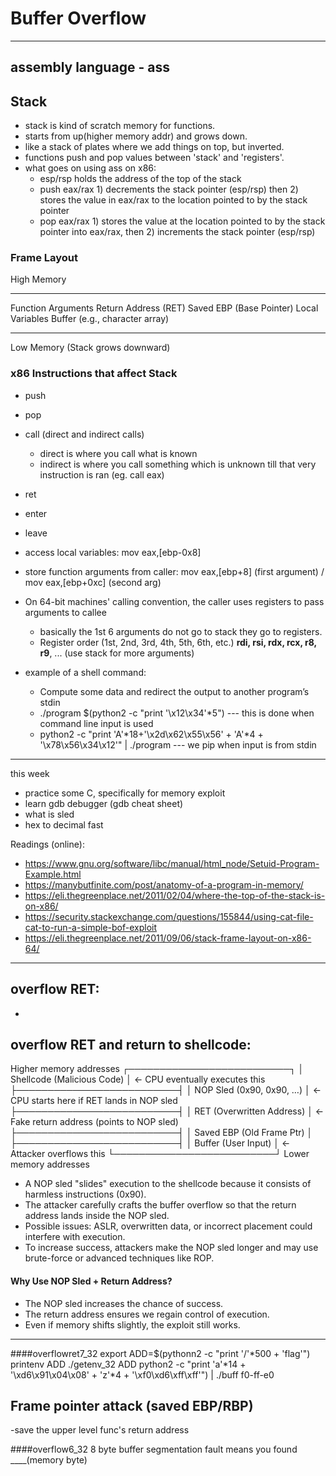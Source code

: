 # Buffer Overflow

---
assembly language - ass
---

## Stack
- stack is kind of scratch memory for functions.
- starts from up(higher memory addr) and grows down.
- like a stack of plates where we add things on top, but inverted.
- functions push and pop values between 'stack' and 'registers'.
- what goes on using ass on x86:
	- esp/rsp holds the address of the top of the stack
 	- push eax/rax 1) decrements the stack pointer (esp/rsp) then 2) stores the value in eax/rax to the location pointed to by the stack pointer
	- pop eax/rax 1) stores the value at the location pointed to by the stack pointer into eax/rax, then 2) increments the stack pointer (esp/rsp)

### Frame Layout

High Memory
*****
Function Arguments
Return Address (RET)
Saved EBP (Base Pointer)
Local Variables
Buffer (e.g., character array)
*****
Low Memory (Stack grows downward)


### x86 Instructions that affect Stack
- push
- pop
- call (direct and indirect calls)
	- direct is where you call what is known
	- indirect is where you call something which is unknown till that very instruction is ran (eg. call eax)
- ret
- enter
- leave

- access local variables: mov eax,[ebp-0x8]
- store function arguments from caller: mov eax,[ebp+8]  (first argument) / mov eax,[ebp+0xc]  (second arg)
 
- On 64-bit machines' calling convention, the caller uses registers to  pass arguments to callee
	- basically the 1st 6 arguments do not go to stack they go to registers.
	- Register order (1st, 2nd, 3rd, 4th, 5th, 6th, etc.) **rdi, rsi, rdx, rcx, r8, r9**, ... (use stack for more arguments)

- example of a shell command:
	- Compute some data and redirect the output to another program’s stdin
	- ./program $(python2 -c "print '\x12\x34'*5") --- this is done when command line input is used
	- python2 -c "print 'A'*18+'\x2d\x62\x55\x56' + 'A'*4 + '\x78\x56\x34\x12'" | ./program --- we pip when input is from stdin

---

this week
- practice some C, specifically for memory exploit
- learn gdb debugger (gdb cheat sheet)
- what is sled
- hex to decimal fast

Readings (online):
- https://www.gnu.org/software/libc/manual/html_node/Setuid-Program-Example.html
- https://manybutfinite.com/post/anatomy-of-a-program-in-memory/
- https://eli.thegreenplace.net/2011/02/04/where-the-top-of-the-stack-is-on-x86/
- https://security.stackexchange.com/questions/155844/using-cat-file-cat-to-run-a-simple-bof-exploit
- https://eli.thegreenplace.net/2011/09/06/stack-frame-layout-on-x86-64/

---

## overflow RET:
-    

## overflow RET and return to shellcode:

Higher memory addresses
┌──────────────────────────┐
│ Shellcode (Malicious Code) │  <- CPU eventually executes this
├──────────────────────────┤
│ NOP Sled (0x90, 0x90, …)  │  <- CPU starts here if RET lands in NOP sled
├──────────────────────────┤
│ RET (Overwritten Address) │  <- Fake return address (points to NOP sled)
├──────────────────────────┤
│ Saved EBP (Old Frame Ptr) │  
├──────────────────────────┤
│ Buffer (User Input)       │  <- Attacker overflows this
└──────────────────────────┘
Lower memory addresses


- A NOP sled "slides" execution to the shellcode because it consists of harmless instructions (0x90).
- The attacker carefully crafts the buffer overflow so that the return address lands inside the NOP sled.
- Possible issues: ASLR, overwritten data, or incorrect placement could interfere with execution.
- To increase success, attackers make the NOP sled longer and may use brute-force or advanced techniques like ROP.

#### Why Use NOP Sled + Return Address?
- The NOP sled increases the chance of success.
- The return address ensures we regain control of execution.
- Even if memory shifts slightly, the exploit still works.





---


####overflowret7_32
export ADD=$(pythonn2 -c "print '/'*500 + 'flag'")
printenv ADD
./getenv_32 ADD
python2 -c "print 'a'*14 + '\xd6\x91\x04\x08' + 'z'*4 + '\xf0\xd6\xff\xff'") | ./buff
 f0-ff-e0

## Frame pointer attack (saved EBP/RBP)
-save the upper level func's return address

####overflow6_32
8 byte buffer
segmentation fault means you found ____(memory byte)
